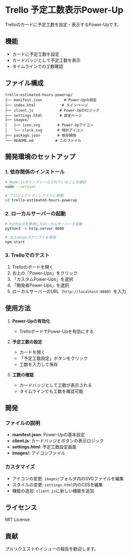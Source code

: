 # Trello 予定工数表示Power-Up

Trelloのカードに予定工数を設定・表示するPower-Upです。

## 機能

- カードに予定工数を設定
- カードバッジとして予定工数を表示
- タイムラインでの工数確認

## ファイル構成

```
trello-estimated-hours-powerup/
├── manifest.json          # Power-Upの設定
├── index.html            # メインページ
├── client.js            # Power-Upのロジック
├── settings.html        # 設定ページ
├── images/
│   ├── icon.svg        # Power-Upアイコン
│   └── clock.svg       # 時計アイコン
├── package.json        # 依存関係
└── README.md          # このファイル
```

## 開発環境のセットアップ

### 1. 依存関係のインストール
```bash
# Node.jsがインストールされていることを確認
node --version

# プロジェクトディレクトリに移動
cd trello-estimated-hours-powerup
```

### 2. ローカルサーバーの起動
```bash
# Python3を使用してローカルサーバーを起動
python3 -m http.server 8080

# またはnpmスクリプトを使用
npm start
```

### 3. Trelloでのテスト
1. Trelloのボードを開く
2. 右上の「Power-Ups」をクリック
3. 「カスタムPower-Ups」を選択
4. 「開発者Power-Ups」を選択
5. ローカルサーバーのURL（`http://localhost:8080`）を入力

## 使用方法

1. **Power-Upの有効化**
   - TrelloボードでPower-Upを有効にする

2. **予定工数の設定**
   - カードを開く
   - 「予定工数設定」ボタンをクリック
   - 工数を入力して保存

3. **工数の確認**
   - カードバッジとして工数が表示される
   - タイムラインでも工数を確認可能

## 開発

### ファイルの説明

- **manifest.json**: Power-Upの基本設定
- **client.js**: カードバッジとボタンの表示ロジック
- **settings.html**: 予定工数設定画面
- **images/**: アイコンファイル

### カスタマイズ

- アイコンの変更: `images/`フォルダ内のSVGファイルを編集
- スタイルの変更: `settings.html`内のCSSを編集
- 機能の追加: `client.js`に新しい機能を追加

## ライセンス

MIT License

## 貢献

プルリクエストやイシューの報告を歓迎します。 